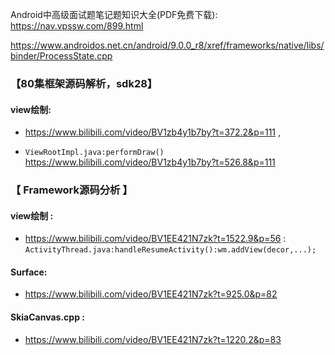 Android中高级面试题笔记题知识大全(PDF免费下载):  https://nav.vpssw.com/899.html



https://www.androidos.net.cn/android/9.0.0_r8/xref/frameworks/native/libs/binder/ProcessState.cpp

### 【80集框架源码解析，sdk28】

#### view绘制:  

- https://www.bilibili.com/video/BV1zb4y1b7by?t=372.2&p=111   , 

- `ViewRootImpl.java:performDraw()`   https://www.bilibili.com/video/BV1zb4y1b7by?t=526.8&p=111   


### 【 Framework源码分析 】
 
#### view绘制 :  

- https://www.bilibili.com/video/BV1EE421N7zk?t=1522.9&p=56    :  `ActivityThread.java:handleResumeActivity():wm.addView(decor,...);`


#### Surface:  

- https://www.bilibili.com/video/BV1EE421N7zk?t=925.0&p=82   

#### SkiaCanvas.cpp :  

- https://www.bilibili.com/video/BV1EE421N7zk?t=1220.2&p=83   